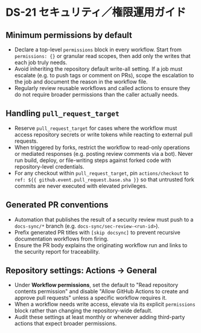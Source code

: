 # DS-21 セキュリティ／権限運用ガイド

## Minimum permissions by default
- Declare a top-level `permissions` block in every workflow. Start from `permissions: {}` or granular read scopes, then add only the writes that each job truly needs.
- Avoid inheriting the repository default write-all setting. If a job must escalate (e.g. to push tags or comment on PRs), scope the escalation to the job and document the reason in the workflow file.
- Regularly review reusable workflows and called actions to ensure they do not require broader permissions than the caller actually needs.

## Handling `pull_request_target`
- Reserve `pull_request_target` for cases where the workflow must access repository secrets or write tokens while reacting to external pull requests.
- When triggered by forks, restrict the workflow to read-only operations or mediated responses (e.g. posting review comments via a bot). Never run build, deploy, or file-writing steps against forked code with repository-level credentials.
- For any checkout within `pull_request_target`, pin `actions/checkout` to `ref: ${{ github.event.pull_request.base.sha }}` so that untrusted fork commits are never executed with elevated privileges.

## Generated PR conventions
- Automation that publishes the result of a security review must push to a `docs-sync/*` branch (e.g. `docs-sync/sec-review-<run-id>`).
- Prefix generated PR titles with `[skip docsync]` to prevent recursive documentation workflows from firing.
- Ensure the PR body explains the originating workflow run and links to the security report for traceability.

## Repository settings: Actions → General
- Under **Workflow permissions**, set the default to "Read repository contents permission" and disable "Allow GitHub Actions to create and approve pull requests" unless a specific workflow requires it.
- When a workflow needs write access, elevate via its explicit `permissions` block rather than changing the repository-wide default.
- Audit these settings at least monthly or whenever adding third-party actions that expect broader permissions.
